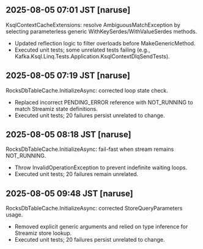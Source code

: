 ## 2025-08-05 07:01 JST [naruse]
KsqlContextCacheExtensions: resolve AmbiguousMatchException by selecting parameterless generic WithKeySerdes/WithValueSerdes methods.
- Updated reflection logic to filter overloads before MakeGenericMethod.
- Executed unit tests; some unrelated tests failing (e.g., Kafka.Ksql.Linq.Tests.Application.KsqlContextDlqSendTests).

## 2025-08-05 07:19 JST [naruse]
RocksDbTableCache.InitializeAsync: corrected loop state check.
- Replaced incorrect PENDING_ERROR reference with NOT_RUNNING to match Streamiz state definitions.
- Executed unit tests; 20 failures persist unrelated to change.
## 2025-08-05 08:18 JST [naruse]
RocksDbTableCache.InitializeAsync: fail-fast when stream remains NOT_RUNNING.
- Throw InvalidOperationException to prevent indefinite waiting loops.
- Executed unit tests; 20 failures remain unrelated.
## 2025-08-05 09:48 JST [naruse]
RocksDbTableCache.InitializeAsync: corrected StoreQueryParameters usage.
- Removed explicit generic arguments and relied on type inference for Streamiz store lookup.
- Executed unit tests; 20 failures persist unrelated to change.
